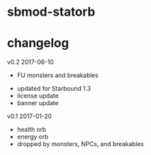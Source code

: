 # sbmod-statorb
# changelog

v0.2 2017-06-10
+ FU monsters and breakables
* updated for Starbound 1.3
* license update
* banner update

v0.1 2017-01-20
+ health orb
+ energy orb
+ dropped by monsters, NPCs, and breakables
